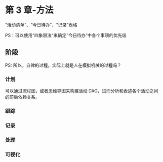 # 第 3 章-方法


“活动清单”、“今日待办”、“记录”表格

PS：可以使用“四象限法”来确定“今日待办”中各个事项的优先级

## 阶段

PS: 所以，自律的过程，实际上就是人在模拟机械的过程吗？

### 计划

可以通过流程图，或者思维导图来构建活动 DAG，进而分析和表述各个活动之间的前后依赖关系。

### 跟踪

### 记录

### 处理

### 可视化

